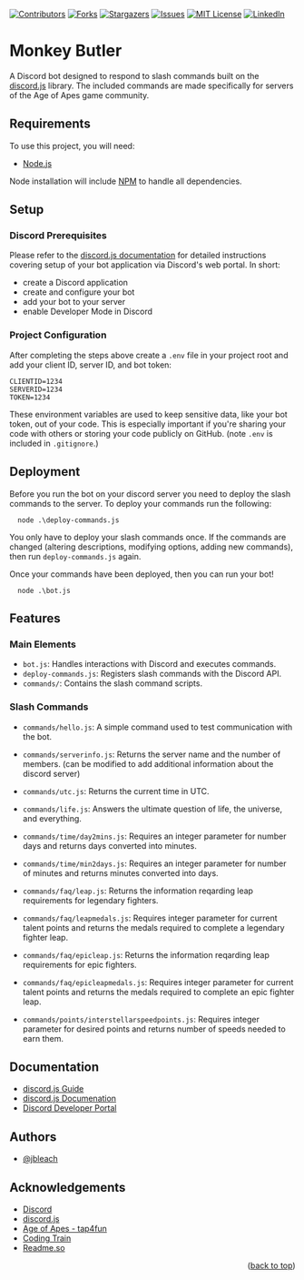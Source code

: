 <a id="readme-top"></a>

[![Contributors][contributors-shield]][contributors-url]
[![Forks][forks-shield]][forks-url]
[![Stargazers][stars-shield]][stars-url]
[![Issues][issues-shield]][issues-url]
[![MIT License][license-shield]][license-url]
[![LinkedIn][linkedin-shield]][linkedin-url]

# Monkey Butler

A Discord bot designed to respond to slash commands built on the [discord.js](https://github.com/discordjs/discord.js) library. The included commands are made specifically for servers of the Age of Apes game community.


## Requirements
To use this project, you will need:
- [Node.js](https://nodejs.org/)

Node installation will include [NPM](https://npmjs.com/) to handle all dependencies.
## Setup

### Discord Prerequisites
Please refer to the [discord.js documentation](https://discordjs.guide/preparations/setting-up-a-bot-application.html) for detailed instructions covering setup of your bot application via Discord's web portal. In short:
- create a Discord application
- create and configure your bot
- add your bot to your server
- enable Developer Mode in Discord

### Project Configuration
After completing the steps above create a `.env` file in your project root and add your client ID, server ID, and bot token:

```plaintext
CLIENTID=1234
SERVERID=1234
TOKEN=1234
```

These environment variables are used to keep sensitive data, like your bot token, out of your code. This is especially important if you're sharing your code with others or storing your code publicly on GitHub. (note `.env` is included in `.gitignore`.)
## Deployment

Before you run the bot on your discord server you need to deploy the slash commands to the server. To deploy your commands run the following:

```
  node .\deploy-commands.js
```

You only have to deploy your slash commands once. If the commands are changed (altering descriptions, modifying options, adding new commands), then run `deploy-commands.js` again.

Once your commands have been deployed, then you can run your bot!
```
  node .\bot.js
```
## Features
### Main Elements
-   `bot.js`: Handles interactions with Discord and executes commands.
-   `deploy-commands.js`: Registers slash commands with the Discord API.
-   `commands/`: Contains the slash command scripts.

### Slash Commands
-   `commands/hello.js`: A simple command used to test communication with the bot.
-   `commands/serverinfo.js`: Returns the server name and the number of members. (can be modified to add additional information about the discord server)
-   `commands/utc.js`: Returns the current time in UTC.
-   `commands/life.js`: Answers the ultimate question of life, the universe, and everything.
-   `commands/time/day2mins.js`: Requires an integer parameter for number days and returns days converted into minutes.
-   `commands/time/min2days.js`: Requires an integer parameter for number of minutes and returns minutes converted into days.
-   `commands/faq/leap.js`: Returns the information reqarding leap requirements for legendary fighters.
-   `commands/faq/leapmedals.js`: Requires integer parameter for current talent points and returns the medals required to complete a legendary fighter leap.
-   `commands/faq/epicleap.js`: Returns the information reqarding leap requirements for epic fighters.
-   `commands/faq/epicleapmedals.js`: Requires integer parameter for current talent points and returns the medals required to complete an epic fighter leap.

-   `commands/points/interstellarspeedpoints.js`: Requires integer parameter for desired points and returns number of speeds needed to earn them.

## Documentation

- [discord.js Guide](https://discordjs.guide/)
- [discord.js Documenation](https://discord.js.org/docs/packages/discord.js/main)
- [Discord Developer Portal](https://discord.com/developers/applications/)
## Authors

- [@jbleach](https://www.github.com/jbleach)


## Acknowledgements

 - [Discord](https://discord.com)
 - [discord.js](https://github.com/discordjs)
 - [Age of Apes - tap4fun](https://www.tap4fun.com/game/en)
 - [Coding Train](https://github.com/CodingTrain)
 - [Readme.so](https://readme.so/)

<p align="right">(<a href="#readme-top">back to top</a>)</p>

<!-- MARKDOWN LINKS & IMAGES -->
<!-- https://www.markdownguide.org/basic-syntax/#reference-style-links -->
[contributors-shield]: https://img.shields.io/github/contributors/jbleach/signup.svg?style=for-the-badge
[contributors-url]: https://github.com/jbleach/signup/graphs/contributors
[forks-shield]: https://img.shields.io/github/forks/jbleach/signup.svg?style=for-the-badge
[forks-url]: https://github.com/jbleach/signup/network/members
[stars-shield]: https://img.shields.io/github/stars/jbleach/signup.svg?style=for-the-badge
[stars-url]: https://github.com/jbleach/signup/stargazers
[issues-shield]: https://img.shields.io/github/issues/jbleach/signup.svg?style=for-the-badge
[issues-url]: https://github.com/jbleach/signup/issues
[license-shield]: https://img.shields.io/github/license/jbleach/signup.svg?style=for-the-badge
[license-url]: https://github.com/jbleach/signup/blob/main/LICENSE
[linkedin-shield]: https://img.shields.io/badge/-LinkedIn-black.svg?style=for-the-badge&logo=linkedin&colorB=555
[linkedin-url]: https://www.linkedin.com/in/james-leach-4ab085280/
[product-screenshot]: images/screenshot.png
[Next.js]: https://img.shields.io/badge/next.js-000000?style=for-the-badge&logo=nextdotjs&logoColor=white
[Next-url]: https://nextjs.org/
[React.js]: https://img.shields.io/badge/React-20232A?style=for-the-badge&logo=react&logoColor=61DAFB
[React-url]: https://reactjs.org/
[Vue.js]: https://img.shields.io/badge/Vue.js-35495E?style=for-the-badge&logo=vuedotjs&logoColor=4FC08D
[Vue-url]: https://vuejs.org/
[Angular.io]: https://img.shields.io/badge/Angular-DD0031?style=for-the-badge&logo=angular&logoColor=white
[Angular-url]: https://angular.io/
[Svelte.dev]: https://img.shields.io/badge/Svelte-4A4A55?style=for-the-badge&logo=svelte&logoColor=FF3E00
[Svelte-url]: https://svelte.dev/
[Laravel.com]: https://img.shields.io/badge/Laravel-FF2D20?style=for-the-badge&logo=laravel&logoColor=white
[Laravel-url]: https://laravel.com
[Bootstrap.com]: https://img.shields.io/badge/Bootstrap-563D7C?style=for-the-badge&logo=bootstrap&logoColor=white
[Bootstrap-url]: https://getbootstrap.com
[JQuery.com]: https://img.shields.io/badge/jQuery-0769AD?style=for-the-badge&logo=jquery&logoColor=white
[JQuery-url]: https://jquery.com 